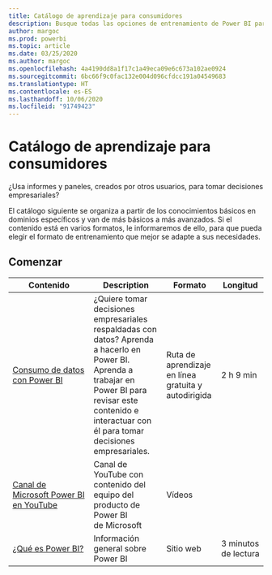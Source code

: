 ```yaml
---
title: Catálogo de aprendizaje para consumidores
description: Busque todas las opciones de entrenamiento de Power BI para los consumidores que usan informes y paneles, de la más básico a la más avanzada.
author: margoc
ms.prod: powerbi
ms.topic: article
ms.date: 03/25/2020
ms.author: margoc
ms.openlocfilehash: 4a4190dd8a1f17c1a49eca09e6c673a102ae0924
ms.sourcegitcommit: 6bc66f9c0fac132e004d096cfdcc191a04549683
ms.translationtype: HT
ms.contentlocale: es-ES
ms.lasthandoff: 10/06/2020
ms.locfileid: "91749423"
---
```

# <a name="consumers-learning-catalog"></a>Catálogo de aprendizaje para consumidores

¿Usa informes y paneles, creados por otros usuarios, para tomar decisiones empresariales? 

El catálogo siguiente se organiza a partir de los conocimientos básicos en dominios específicos y van de más básicos a más avanzados. Si el contenido está en varios formatos, le informaremos de ello, para que pueda elegir el formato de entrenamiento que mejor se adapte a sus necesidades.

## <a name="get-started"></a>Comenzar<a name="get-started"></a>
| Contenido  | Description  | Formato| Longitud  |
|--------------------------------------------------------------------------------------------------|-----------------------------------------------------------------------------------------------------------------------------------------------------------------------------------------|---------------------------------------|-------------------|
| [Consumo de datos con Power BI](/learn/paths/consume-data-with-power-bi/) | ¿Quiere tomar decisiones empresariales respaldadas con datos? Aprenda a hacerlo en Power BI. Aprenda a trabajar en Power BI para revisar este contenido e interactuar con él para tomar decisiones empresariales. | Ruta de aprendizaje en línea gratuita y autodirigida | 2 h 9 min  |
| [Canal de Microsoft Power BI en YouTube](https://www.youtube.com/user/mspowerbi/videos) | Canal de YouTube con contenido del equipo del producto de Power BI de Microsoft  | Vídeos  |            |
| [¿Qué es Power BI?](../fundamentals/power-bi-overview.md) | Información general sobre Power BI | Sitio web  | 3 minutos de lectura |
